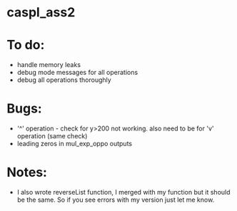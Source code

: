 # caspl_ass2

# To do:

- handle memory leaks
- debug mode messages for all operations
- debug all operations thoroughly

# Bugs:

- '^' operation - check for y>200 not working. also need to be for 'v' operation (same check)
- leading zeros in mul_exp_oppo outputs

# Notes:

- I also wrote reverseList function, I merged with my function but it should be the same. So if you see errors with my version just let me know.
